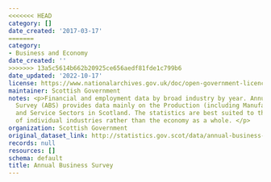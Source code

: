 ```yaml
---
<<<<<<< HEAD
category: []
date_created: '2017-03-17'
=======
category:
- Business and Economy
date_created: ''
>>>>>>> 13a5c5614b662b20925ce656aedf81fde1c799b6
date_updated: '2022-10-17'
license: https://www.nationalarchives.gov.uk/doc/open-government-licence/version/3/
maintainer: Scottish Government
notes: <p>Financial and employment data by broad industry by year. Annual Business
  Survey (ABS) provides data mainly on the Production (including Manufacturing), Construction
  and Service Sectors in Scotland. The statistics are best suited to the analysis
  of individual industries rather than the economy as a whole. </p>
organization: Scottish Government
original_dataset_link: http://statistics.gov.scot/data/annual-business-survey
records: null
resources: []
schema: default
title: Annual Business Survey
---
```

